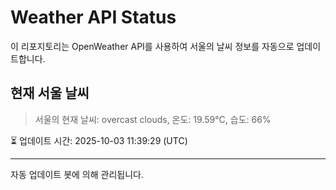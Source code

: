 
# Weather API Status

이 리포지토리는 OpenWeather API를 사용하여 서울의 날씨 정보를 자동으로 업데이트합니다.

## 현재 서울 날씨
> 서울의 현재 날씨: overcast clouds, 온도: 19.59°C, 습도: 66%

⏳ 업데이트 시간: 2025-10-03 11:39:29 (UTC)

---
자동 업데이트 봇에 의해 관리됩니다.
